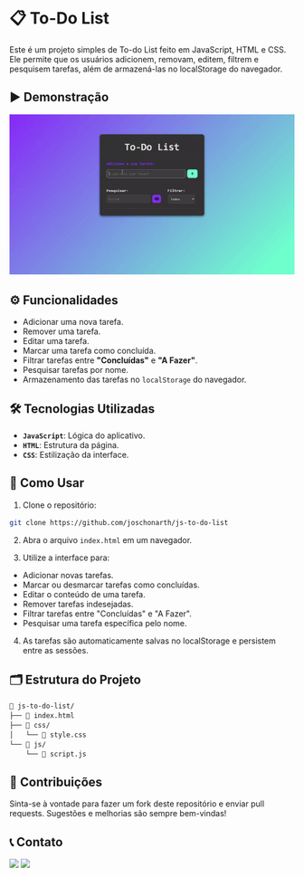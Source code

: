 # 📋 To-Do List

Este é um projeto simples de To-do List feito em JavaScript, HTML e CSS. Ele permite que os usuários adicionem, removam, editem, filtrem e pesquisem tarefas, além de armazená-las no localStorage do navegador.

## ▶️ Demonstração

<div align="center">

![Demonstração do Projeto](assets/to-do-list.gif)

</div>

## ⚙️ Funcionalidades

- Adicionar uma nova tarefa.
- Remover uma tarefa.
- Editar uma tarefa.
- Marcar uma tarefa como concluída.
- Filtrar tarefas entre **"Concluídas"** e **"A Fazer"**.
- Pesquisar tarefas por nome.
- Armazenamento das tarefas no `localStorage` do navegador.

## 🛠️ Tecnologias Utilizadas

- **`JavaScript`**: Lógica do aplicativo.
- **`HTML`**: Estrutura da página.
- **`CSS`**: Estilização da interface.

## 🚀 Como Usar

1. Clone o repositório:

```bash
git clone https://github.com/joschonarth/js-to-do-list
```

2. Abra o arquivo `index.html` em um navegador.

3. Utilize a interface para:

* Adicionar novas tarefas.
* Marcar ou desmarcar tarefas como concluídas.
* Editar o conteúdo de uma tarefa.
* Remover tarefas indesejadas.
* Filtrar tarefas entre "Concluídas" e "A Fazer".
* Pesquisar uma tarefa específica pelo nome.

4. As tarefas são automaticamente salvas no localStorage e persistem entre as sessões.

## 🗂️ Estrutura do Projeto

```bash
📁 js-to-do-list/
├── 📄 index.html
├── 📁 css/
│   └── 📄 style.css
└── 📁 js/
    └── 📄 script.js
```

## 🤝 Contribuições

Sinta-se à vontade para fazer um fork deste repositório e enviar pull requests. Sugestões e melhorias são sempre bem-vindas!

## 📞 Contato 

<div>
    <a href="https://www.linkedin.com/in/joschonarth/" target="_blank"><img src="https://img.shields.io/badge/LinkedIn-0077B5?style=for-the-badge&logo=linkedin&logoColor=white" target="_blank"></a>
    <a href="mailto:joschonarth@gmail.com" target="_blank"><img src="https://img.shields.io/badge/Gmail-D14836?style=for-the-badge&logo=gmail&logoColor=white" target="_blank"></a>
</div>